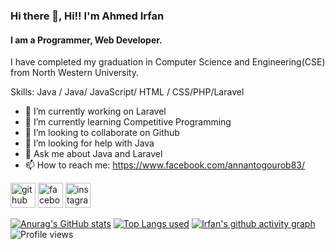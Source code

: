 ### Hi there 👋, Hi!! I'm Ahmed Irfan
#### I am a Programmer, Web Developer.
I have completed my graduation in Computer Science and Engineering(CSE) from North Western University.

Skills: Java / Java/ JavaScript/ HTML / CSS/PHP/Laravel

- 🔭 I’m currently working on Laravel 
- 🌱 I’m currently learning Competitive Programming  
- 👯 I’m looking to collaborate on Github 
- 🤔 I’m looking for help with Java 
- 💬 Ask me about Java and Laravel 
- 📫 How to reach me: https://www.facebook.com/annantogourob83/ 


[<img src='https://cdn.jsdelivr.net/npm/simple-icons@3.0.1/icons/github.svg' alt='github' height='40'>](https://github.com/https://github.com/Irfanbd)  [<img src='https://cdn.jsdelivr.net/npm/simple-icons@3.0.1/icons/facebook.svg' alt='facebook' height='40'>](https://www.facebook.com/https://www.facebook.com/annantogourob83/)  [<img src='https://cdn.jsdelivr.net/npm/simple-icons@3.0.1/icons/instagram.svg' alt='instagram' height='40'>](https://www.instagram.com/https://www.instagram.com/annantogourob//)  


 [![Anurag's GitHub stats](https://github-readme-stats.vercel.app/api?username=Irfanbd)](https://github.com/anuraghazra/github-readme-stats)
 [![Top Langs used](https://github-readme-stats.vercel.app/api/top-langs/?username=Irfanbd&langs_count=8)](https://github.com/anuraghazra/github-readme-stats)
 [![Irfan's github activity graph](https://activity-graph.herokuapp.com/graph?username=Irfanbd&theme=dracula)](https://github.com/ashutosh00710/github-readme-activity-graph)
![Profile views](https://gpvc.arturio.dev/Irfanbd)






